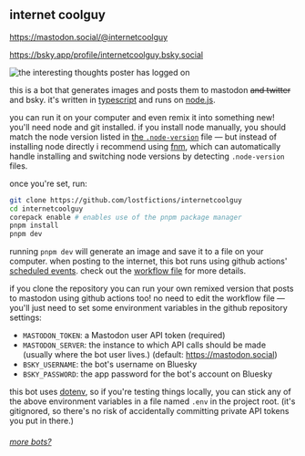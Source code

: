 ## internet coolguy

https://mastodon.social/@internetcoolguy

https://bsky.app/profile/internetcoolguy.bsky.social

![the interesting thoughts poster has logged on](https://i.imgur.com/2OCc9Un.png)

this is a bot that generates images and posts them to mastodon ~~and twitter~~ and bsky. it's written in [typescript](https://www.typescriptlang.org/) and runs on [node.js](http://nodejs.org/).

you can run it on your computer and even remix it into something new! you'll need node and git installed. if you install node manually, you should match the node version listed in [the `.node-version`](.node-version) file — but instead of installing node directly i recommend using [fnm](https://github.com/Schniz/fnm), which can automatically handle installing and switching node versions by detecting `.node-version` files.

once you're set, run:

```sh
git clone https://github.com/lostfictions/internetcoolguy
cd internetcoolguy
corepack enable # enables use of the pnpm package manager
pnpm install
pnpm dev
```

running `pnpm dev` will generate an image and save it to a file on your computer. when posting to the internet, this bot runs using github actions' [scheduled events](https://docs.github.com/en/actions/reference/events-that-trigger-workflows#scheduled-events). check out the [workflow file](.github/workflows/twoot.yml) for more details.

if you clone the repository you can run your own remixed version that posts to mastodon using github actions too! no need to edit the workflow file — you'll just need to set some environment variables in the github repository settings:

- `MASTODON_TOKEN`: a Mastodon user API token (required)
- `MASTODON_SERVER`: the instance to which API calls should be made (usually where the bot user lives.) (default: https://mastodon.social)
- `BSKY_USERNAME`: the bot's username on Bluesky
- `BSKY_PASSWORD`: the app password for the bot's account on Bluesky

this bot uses [dotenv](https://github.com/motdotla/dotenv), so if you're testing things locally, you can stick any of the above environment variables in a file named `.env` in the project root. (it's gitignored, so there's no risk of accidentally committing private API tokens you put in there.)

###### [more bots?](https://github.com/lostfictions?tab=repositories&q=botally)

